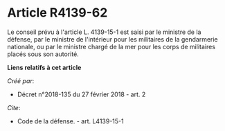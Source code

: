 # Article R4139-62

Le conseil prévu à l'article L. 4139-15-1 est saisi par le ministre de la défense, par le ministre de l'intérieur pour les
militaires de la gendarmerie nationale, ou par le ministre chargé de la mer pour les corps de militaires placés sous son
autorité.

**Liens relatifs à cet article**

_Créé par_:

  - Décret n°2018-135 du 27 février 2018 - art. 2

_Cite_:

  - Code de la défense. - art. L4139-15-1
